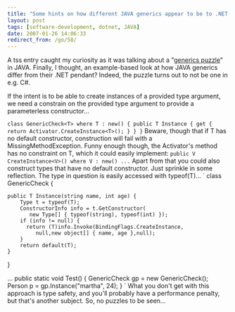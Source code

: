 ```yaml
---
title: "Some hints on how different JAVA generics appear to be to .NET generics"
layout: post
tags: [software-development, dotnet, JAVA]
date: 2007-01-26 14:06:33
redirect_from: /go/58/
---
```


A tss entry caught my curiosity as it was talking about a &quot;[generics puzzle](http://stuffthathappens.com/blog/2007/01/25/java-generics-puzzler/)&quot; in JAVA. Finally, I thought, an example-based look at how JAVA generics differ from their .NET pendant? Indeed, the puzzle turns out to not be one in e.g. C#.

If the intent is to be able to create instances of a provided type argument, we need a constrain on the provided type argument to provide a parameterless constructor... 

`
  class GenericCheck<T> where T : new() {
    public T Instance {
      get {
        return Activator.CreateInstance<T>();
      }
    }
  }
`
Beware, though that if T has no default constructor, construction will fail with a MissingMethodException. Funny enough though, the Activator's method has no constraint on T, which it could easily implement:
`
  public V CreateInstance<V>() where V : new() ...
`
Apart from that you could also construct types that have no default constructor. Just sprinkle in some reflection. The type in question is easily accessed with typeof(T)...
`
  class GenericCheck<T> {

    public T Instance(string name, int age) {
        Type t = typeof(T);
        ConstructorInfo info = t.GetConstructor(
           new Type[] { typeof(string), typeof(int) });
        if (info != null) {
          return (T)info.Invoke(BindingFlags.CreateInstance,
             null,new object[] { name, age },null);
        }
        return default(T);
    }

  }

...
    public static void Test() {
      GenericCheck<Person> gp = new GenericCheck<Person>();
      Person p = gp.Instance("martha", 24);
    }
`
What you don't get with this approach is type safety, and you'll probably have a performance penalty, but that's another subject.
So, no puzzles to be seen...